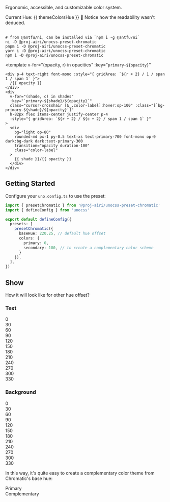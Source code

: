 <script setup>
import { VAR_HUE } from '@proj-airi/unocss-preset-chromatic'
import { onMounted, ref, watch } from 'vue'

import ColorHueRange from '../components/ColorHueRange.vue'

const DEFAULT_THEME_COLORS_HUE = 220.25
const themeColorsHue = ref(DEFAULT_THEME_COLORS_HUE)

onMounted(() => {
  const hue = document.documentElement.style.getPropertyValue(VAR_HUE)
  const hueF = Number.parseFloat(hue)

  themeColorsHue.value = hueF >= 0 && hueF <= 360 ? hueF : DEFAULT_THEME_COLORS_HUE
  document.documentElement.style.setProperty(VAR_HUE, themeColorsHue.value.toString())
})

watch(themeColorsHue, () => {
  document.documentElement.style.setProperty(VAR_HUE, themeColorsHue.value.toString())
})

const shades = [50, 100, 200, 300, 400, 500, 600, 700, 800, 900, 950]
const opacities = [5, 10, 20, 30, 40, 50, 60, 70, 80, 90, 100]
</script>

Ergonomic, accessible, and customizable color system.

<div my-4>
  Current Hue: <span inline-flex bg="primary-200 dark:primary" rounded-lg px-2 py-1 font-mono min-w-4lh justify-center>{{ themeColorsHue }}</span> <span text="neutral-500 dark:neutral-400">🫲 Notice how the readability wasn't deduced.</span>
</div>

<div>
  <ColorHueRange
    v-model="themeColorsHue"
    class="w-full"
    :disabled="false"
  />
</div>

<br />

```shell
# from @antfu/ni, can be installed via `npm i -g @antfu/ni`
ni -D @proj-airi/unocss-preset-chromatic
pnpm i -D @proj-airi/unocss-preset-chromatic
yarn i -D @proj-airi/unocss-preset-chromatic
npm i -D @proj-airi/unocss-preset-chromatic
```

<div grid="~ cols-12 rows-12" class="transparency-grid" items-center justify-center>
  <template
    v-for="(shade, c) in shades"
    :key="`primary-${shade}`"
  >
    <div self-end p-4 text-center font-mono :style="{ gridArea: `1 / ${c + 2} / span 1 / span 1` }">
      {{ shade }}
    </div>
  </template>

  <template
    v-for="(opacity, r) in opacities"
    :key="`primary-${opacity}`"
  >
    <div p-4 text-right font-mono :style="{ gridArea: `${r + 2} / 1 / span 1 / span 1` }">
      /{{ opacity }}
    </div>
    <div
      v-for="(shade, c) in shades"
      :key="`primary-${shade}/${opacity}`"
      class="cursor-crosshair [&_.color-label]:hover:op-100" :class="[`bg-primary-${shade}/${opacity}`]"
      h-82px flex items-center justify-center p-4
      :style="{ gridArea: `${r + 2} / ${c + 2} / span 1 / span 1` }"
    >
      <div
        bg="light op-80"
        rounded-md px-1 py-0.5 text-xs text-primary-700 font-mono op-0 dark:bg-dark dark:text-primary-300
        transition="opacity duration-100"
        class="color-label"
      >
        {{ shade }}/{{ opacity }}
      </div>
    </div>
  </template>
</div>

## Getting Started

Configure your `uno.config.ts` to use the preset:

```ts
import { presetChromatic } from '@proj-airi/unocss-preset-chromatic'
import { defineConfig } from 'unocss'

export default defineConfig({
  presets: [
    presetChromatic({
      baseHue: 220.25, // default hue offset
      colors: {
        primary: 0,
        secondary: 180, // to create a complementary color scheme
      }
    }),
  ],
})
```

## Show

How it will look like for other hue offset?

### Text

<div flex items-center gap-2 text="base md:2xl" my-4>
  <div class="flex gap-2 justify-between" w-full px="0 sm:8" overflow-x-scroll>
    <div class="text-zero font-mono">
      0
    </div>
    <div class="text-thirty font-mono">
      30
    </div>
    <div class="text-sixty font-mono">
      60
    </div>
    <div class="text-ninety font-mono">
      90
    </div>
    <div class="text-hundred-twenty font-mono">
      120
    </div>
    <div class="text-hundred-fifty font-mono">
      150
    </div>
    <div class="text-hundred-eighty font-mono">
      180
    </div>
    <div class="text-two-ten font-mono">
      210
    </div>
    <div class="text-two-forty font-mono">
      240
    </div>
    <div class="text-two-seventy font-mono">
      270
    </div>
    <div class="text-three-hundred font-mono">
      300
    </div>
    <div class="text-three-thirty font-mono">
      330
    </div>
  </div>
</div>

### Background

<div flex items-center gap-2 text="base md:2xl" my-4>
  <div class="flex gap-2 justify-between" w-full px="0 sm:8" overflow-x-scroll>
    <div class="bg-zero" px-4 py-4 rounded-xl text-transparent font-mono>
      0
    </div>
    <div class="bg-thirty" px-4 py-4 rounded-xl text-transparent font-mono>
      30
    </div>
    <div class="bg-sixty" px-4 py-4 rounded-xl text-transparent font-mono>
      60
    </div>
    <div class="bg-ninety" px-4 py-4 rounded-xl text-transparent font-mono>
      90
    </div>
    <div class="bg-hundred-twenty" px-4 py-4 rounded-xl text-transparent font-mono>
      120
    </div>
    <div class="bg-hundred-fifty" px-4 py-4 rounded-xl text-transparent font-mono>
      150
    </div>
    <div class="bg-hundred-eighty" px-4 py-4 rounded-xl text-transparent font-mono>
      180
    </div>
    <div class="bg-two-ten" px-4 py-4 rounded-xl text-transparent font-mono>
      210
    </div>
    <div class="bg-two-forty" px-4 py-4 rounded-xl text-transparent font-mono>
      240
    </div>
    <div class="bg-two-seventy" px-4 py-4 rounded-xl text-transparent font-mono>
      270
    </div>
    <div class="bg-three-hundred" px-4 py-4 rounded-xl text-transparent font-mono>
      300
    </div>
    <div class="bg-three-thirty" px-4 py-4 rounded-xl text-transparent font-mono>
      330
    </div>
  </div>
</div>

In this way, it's quite easy to create a complementary color theme from Chromatic's base hue:

<div my-4>
  <div class="flex gap-2" w-full>
    <div class="text-primary-800 dark:text-primary-100" px-4 py-2 rounded-lg bg="primary-500/20 dark:primary-800/30">
      Primary
    </div>
    <div class="text-complementary-800 dark:text-complementary-100" px-4 py-2 rounded-lg bg="complementary-500/20 dark:complementary-800/30">
      Complementary
    </div>
  </div>
</div>

<style>
.transparency-grid::before {
  content: '';
  grid-area: 2 / 2 / span 11 / span 11;
  width: 100%;
  height: 100%;
  background-image: linear-gradient(45deg, oklch(90% 0 0) 25%, transparent 25%),
    linear-gradient(-45deg, oklch(90% 0 0) 25%, transparent 25%),
    linear-gradient(45deg, transparent 75%, oklch(90% 0 0) 75%),
    linear-gradient(-45deg, transparent 75%, oklch(90% 0 0) 75%);
  background-size: 20px 20px;
  background-position:
    0 0,
    0 10px,
    10px -10px,
    -10px 0px;
  background-color: oklch(100% 0 0);
}

.dark .transparency-grid::before {
  background-image: linear-gradient(45deg, oklch(40% 0 0) 25%, transparent 25%),
    linear-gradient(-45deg, oklch(40% 0 0) 25%, transparent 25%),
    linear-gradient(45deg, transparent 75%, oklch(40% 0 0) 75%),
    linear-gradient(-45deg, transparent 75%, oklch(40% 0 0) 75%);
  background-color: oklch(25% 0 0);
}
</style>

